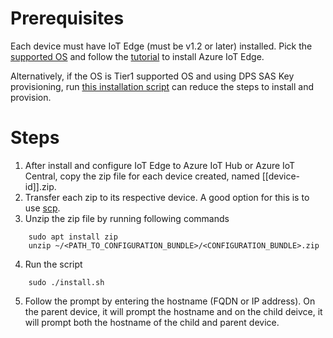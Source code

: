 # Prerequisites
Each device must have IoT Edge (must be v1.2 or later) installed. Pick the [supported OS](https://docs.microsoft.com/en-us/azure/iot-edge/support?view=iotedge-2020-11) and follow the [tutorial](https://docs.microsoft.com/en-us/azure/iot-edge/support?view=iotedge-2020-11) to install Azure IoT Edge.

Alternatively, if the OS is Tier1 supported OS and using DPS SAS Key provisioning, run [this installation script](https://github.com/Azure/iot-edge-config) can reduce the steps to install and provision.

# Steps

1. After install and configure IoT Edge to Azure IoT Hub or Azure IoT Central, copy the zip file for each device created, named [[device-id]].zip. 
2. Transfer each zip to its respective device. A good option for this is to use [scp](https://man7.org/linux/man-pages/man1/scp.1.html).
3. Unzip the zip file by running following commands

```Unzip
    sudo apt install zip
    unzip ~/<PATH_TO_CONFIGURATION_BUNDLE>/<CONFIGURATION_BUNDLE>.zip
```
4. Run the script
```Run
    sudo ./install.sh
```
5. Follow the prompt by entering the hostname (FQDN or IP address). On the parent device, it will prompt the hostname and on the child deivce, it will prompt both the hostname of the child and parent device.
